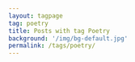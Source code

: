 ```yaml
---
layout: tagpage
tag: poetry
title: Posts with tag Poetry
background: '/img/bg-default.jpg'
permalink: /tags/poetry/
---
```

